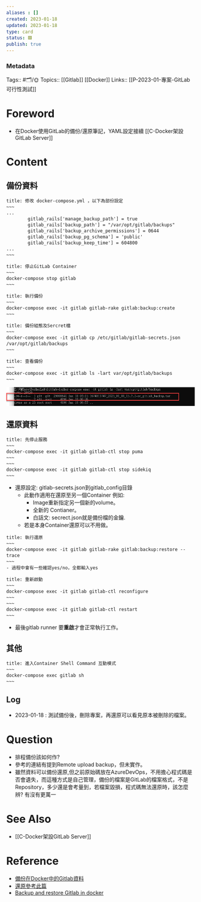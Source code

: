 ```yaml
---
aliases : []
created: 2023-01-18
updated: 2023-01-18
type: card
status: 🟩
publish: true
---
```

### Metadata
Tags:: #🗂️/🌞 
Topics:: [[Gitlab]] [[Docker]]
Links:: [[P-2023-01-專案-GitLab可行性測試]]
# Foreword
- 在Docker使用GitLab的備份/還原筆記，YAML設定接續 [[C-Docker架設GitLab Server]]

# Content
## 備份資料

```ad-note
title: 修改 docker-compose.yml ，以下為部份設定
~~~
...
        gitlab_rails['manage_backup_path'] = true
        gitlab_rails['backup_path'] = "/var/opt/gitlab/backups"
        gitlab_rails['backup_archive_permissions'] = 0644
        gitlab_rails['backup_pg_schema'] = 'public'          
        gitlab_rails['backup_keep_time'] = 604800    
...
~~~
```

```ad-note
title: 停止GitLab Container
~~~
docker-compose stop gitlab
~~~
```

```ad-note
title: 執行備份 
~~~
docker-compose exec -it gitlab gitlab-rake gitlab:backup:create
~~~
```

```ad-note
title: 備份組態及Sercret檔
~~~
docker-compose exec -it gitlab cp /etc/gitlab/gitlab-secrets.json /var/opt/gitlab/backups
~~~
```

```ad-note
title: 查看備份
~~~
docker-compose exec -it gitlab ls -lart var/opt/gitlab/backups
~~~
```

![upgit_20230118_1674025166.png](https://raw.githubusercontent.com/kimx/ObsidianAssets/master/2023/01/upgit_20230118_1674025166.png)

## 還原資料

```ad-note
title: 先停止服務
~~~
docker-compose exec -it gitlab gitlab-ctl stop puma
~~~
~~~
docker-compose exec -it gitlab gitlab-ctl stop sidekiq
~~~
```

- 還原設定: gitlab-secrets.json到gitlab_config目錄
	- 此動作適用在還原至另一個Container 例如:
		- Image重新指定另一個新的volume。
		- 全新的 Contianer。
		- 白話文: secrect.json就是備份檔的金鑰.
	- 若是本身Container還原可以不用做。
```ad-note
title: 執行還原
~~~
docker-compose exec -it gitlab gitlab-rake gitlab:backup:restore --trace
~~~
- 過程中會有一些確認yes/no，全都輸入yes
```

```ad-note
title: 重新啟動
~~~
docker-compose exec -it gitlab gitlab-ctl reconfigure
~~~
~~~
docker-compose exec -it gitlab gitlab-ctl restart
~~~
```

- 最後gitlab runner 要**重啟**才會正常執行工作。

## 其他

```ad-note
title: 進入Container Shell Command 互動模式
~~~
docker-compose exec gitlab sh
~~~
```

## Log
-  2023-01-18 : 測試備份後，刪除專案，再還原可以看見原本被刪除的檔案。

# Question
- 排程備份該如何作?
- 參考的連結有提到Remote upload backup，但未實作。
- 雖然資料可以備份還原,但之前原始碼放在AzureDevOps，不用擔心程式碼是否會遺失，而這種方式是自己管理，備份的檔案是GitLab的檔案格式，不是Repository，多少還是會考量到，若檔案毀損，程式碼無法還原時，該怎麼辨? 有沒有更萬一

# See Also
- [[C-Docker架設GitLab Server]]

# Reference
- [備份在Docker中的Gitlab資料](https://huskylin.github.io/2021/01/01/%E5%82%99%E4%BB%BD%E5%9C%A8Docker%E4%B8%AD%E7%9A%84Gitlab%E8%B3%87%E6%96%99-Backup-Gitlab-in-Docker/) 
- [還原參考此篇](https://blog.csdn.net/weixin_44208042/article/details/119138367)
- [Backup and restore Gitlab in docker](https://copdips.com/2018/09/backup-and-restore-gitlab-in-docker.html)